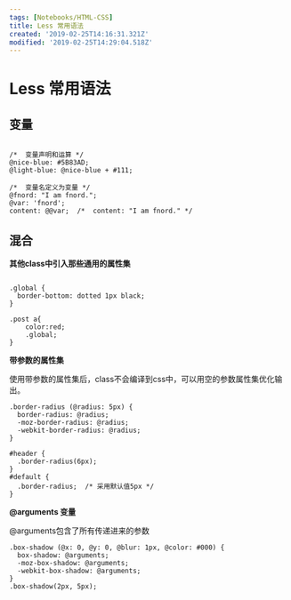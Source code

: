 ```yaml
---
tags: [Notebooks/HTML-CSS]
title: Less 常用语法
created: '2019-02-25T14:16:31.321Z'
modified: '2019-02-25T14:29:04.518Z'
---
```


# Less 常用语法


## 变量


```less

/*  变量声明和运算 */
@nice-blue: #5B83AD;
@light-blue: @nice-blue + #111;

/*  变量名定义为变量 */
@fnord: "I am fnord.";
@var: 'fnord';
content: @@var;  /*  content: "I am fnord." */

```


## 混合

**其他class中引入那些通用的属性集**

```less

.global {
  border-bottom: dotted 1px black;
}

.post a{
	color:red;
	.global;
}

```

**带参数的属性集**

使用带参数的属性集后，class不会编译到css中，可以用空的参数属性集优化输出。


```less
.border-radius (@radius: 5px) { 
  border-radius: @radius;
  -moz-border-radius: @radius;
  -webkit-border-radius: @radius;
}

#header {
  .border-radius(6px);  
}
#default {
  .border-radius;  /* 采用默认值5px */ 
}

```

**@arguments 变量**

@arguments包含了所有传递进来的参数

```less
.box-shadow (@x: 0, @y: 0, @blur: 1px, @color: #000) {
  box-shadow: @arguments;
  -moz-box-shadow: @arguments;
  -webkit-box-shadow: @arguments;
}
.box-shadow(2px, 5px);

```
